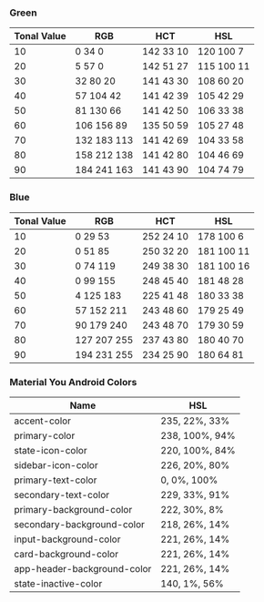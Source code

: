 ### Green

| Tonal Value | RGB         | HCT       | HSL        |
| ----------- | ----------- | --------- | ---------- |
| 10          | 0 34 0      | 142 33 10 | 120 100 7  |
| 20          | 5 57 0      | 142 51 27 | 115 100 11 |
| 30          | 32 80 20    | 141 43 30 | 108 60 20  |
| 40          | 57 104 42   | 141 42 39 | 105 42 29  |
| 50          | 81 130 66   | 141 42 50 | 106 33 38  |
| 60          | 106 156 89  | 135 50 59 | 105 27 48  |
| 70          | 132 183 113 | 141 42 69 | 104 33 58  |
| 80          | 158 212 138 | 141 42 80 | 104 46 69  |
| 90          | 184 241 163 | 141 43 90 | 104 74 79  |

### Blue

| Tonal Value | RGB         | HCT       | HSL        |
| ----------- | ----------- | --------- | ---------- |
| 10          | 0 29 53     | 252 24 10 | 178 100 6  |
| 20          | 0 51 85     | 250 32 20 | 181 100 11 |
| 30          | 0 74 119    | 249 38 30 | 181 100 16 |
| 40          | 0 99 155    | 248 45 40 | 181 48 28  |
| 50          | 4 125 183   | 225 41 48 | 180 33 38  |
| 60          | 57 152 211  | 243 48 60 | 179 25 49  |
| 70          | 90 179 240  | 243 48 70 | 179 30 59  |
| 80          | 127 207 255 | 237 43 80 | 180 40 70  |
| 90          | 194 231 255 | 234 25 90 | 180 64 81  |

### Material You Android Colors

| Name                        | HSL            |
| --------------------------- | -------------- |
| accent-color                | 235, 22%, 33%  |
| primary-color               | 238, 100%, 94% |
| state-icon-color            | 220, 100%, 84% |
| sidebar-icon-color          | 226, 20%, 80%  |
| primary-text-color          | 0, 0%, 100%    |
| secondary-text-color        | 229, 33%, 91%  |
| primary-background-color    | 222, 30%, 8%   |
| secondary-background-color  | 218, 26%, 14%  |
| input-background-color      | 221, 26%, 14%  |
| card-background-color       | 221, 26%, 14%  |
| app-header-background-color | 221, 26%, 14%  |
| state-inactive-color        | 140, 1%, 56%   |
